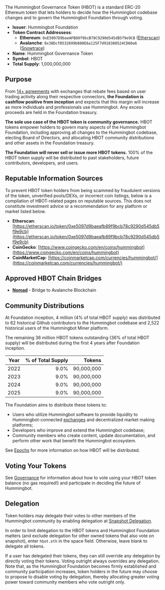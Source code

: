 The Hummingbot Governance Token (HBOT) is a standard ERC-20 Ethereum token that lets holders to decide how the Hummingbot codebase changes and to govern the Hummingbot Foundation through voting.

* **Issuer**: Hummingbot Foundation
* **Token Contract Addressess**:
  * **Ethereum**: `0xE5097D9baeAFB89f9bcB78C9290d545dB5f9e9CB` ([Etherscan](https://etherscan.io/token/0xe5097d9baeafb89f9bcb78c9290d545db5f9e9cb))
  * **Avalanche**: `0x38Dcf0532699b880E6a125F7d918380524CD60a6` ([Snowtrace](https://snowtrace.io/token/0x38Dcf0532699b880E6a125F7d918380524CD60a6))
* **Name**: Hummingbot Governance Token
* **Symbol**: HBOT
* **Total Supply**: 1,000,000,000

## Purpose

From [14+ agreements](/maintenance/agreements/) with exchanges that rebate fees based on user trading activity along their respective connectors, **the Foundation is cashflow positive from inception** and expects that this margin will increase as more individuals and professionals use Hummingbot. Any excess proceeds are held in the Foundation treasury.

**The sole use case of the HBOT token is community governance.** HBOT tokens empower holders to govern many aspects of the Hummingbot Foundation, including approving all changes to the Hummingbot codebase, electing Board of Directors, and allocating HBOT community distributions and other assets in the Foundation treasury.

**The Foundation will never sell or issue more HBOT tokens.** 100% of the HBOT token supply will be distributed to past stakeholders, future contributors, developers, and users.

## Reputable Information Sources

To prevent HBOT token holders from being scammed by fraudulent versions of the token, unverified pools/DEXs, or incorrect coin listings, below is a compilation of HBOT-related pages on reputable sources. This does not constitute investment advice or a recommendation for any platform or market listed below.

* **Etherscan**: [https://etherscan.io/token/0xe5097d9baeafb89f9bcb78c9290d545db5f9e9cb](https://etherscan.io/token/0xe5097d9baeafb89f9bcb78c9290d545db5f9e9cb)
* **CoinGecko**: [https://www.coingecko.com/en/coins/hummingbot](https://www.coingecko.com/en/coins/hummingbot)
* **CoinMarketCap**: [https://coinmarketcap.com/currencies/hummingbot/](https://coinmarketcap.com/currencies/hummingbot/)

## Approved HBOT Chain Bridges

* **[Nomad](https://app.nomad.xyz/)** - Bridge to Avalanche Blockchain

## Community Distributions

At Foundation inception, 4 million (4% of total HBOT supply) was distributed to 62 historical Github contributors to the Hummingbot codebase and 2,522 historical users of the Hummingbot Miner platform.

The remaining 36 million HBOT tokens outstanding (36% of total HBOT supply) will be distributed during the first 4 years after Foundation inception.

| Year  | % of Total Supply | Tokens |
|-------|-------:|-----------------:|
| 2022  |   9.0% |     90,000,000   |
| 2023  |   9.0% |     90,000,000   |
| 2024  |   9.0% |     90,000,000   |
| 2025  |   9.0% |     90,000,000   |

The Foundation aims to distribute these tokens to:

* Users who utilize Hummingbot software to provide liquidity to Hummingbot-connected [exchanges](/exchanges) and decentralized market making platforms;
* Developers who improve and extend the Hummingbot codebase;
* Community members who create content, update documentation, and perform other work that benefit the Hummingbot ecosystem.

See [Epochs](/governance/epochs) for more information on how HBOT will be distributed.

## Voting Your Tokens

See [Governance](/governance) for information about how to vote using your HBOT token balance (no gas required!) and participate in deciding the future of Hummingbot.

## Delegation

Token holders may delegate their votes to other members of the Hummingbot community by enabling delegation at [Snapshot Delegation](https://snapshot.org/#/delegate).

In order to limit delegation to the HBOT tokens and Hummingbot Foundation matters (and exclude delegation for other owned tokens that also vote on snapshot), enter `hbot.eth` in the space field. Otherwise, leave blank to delegate all tokens.

If a user has delegated their tokens, they can still override any delegation by directly voting their tokens. Voting outright always overrides any delegation. Note that, as the Hummingbot Foundation becomes firmly established and community participation increases, token holders in the future may choose to propose to disable voting by delegation, thereby allocating greater voting power toward community members who vote outright only.
